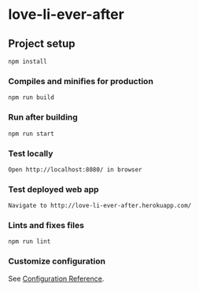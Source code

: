 # love-li-ever-after

## Project setup
```
npm install
```

### Compiles and minifies for production
```
npm run build
```

### Run after building
```
npm run start
```

### Test locally
```
Open http://localhost:8080/ in browser
```

### Test deployed web app
```
Navigate to http://love-li-ever-after.herokuapp.com/
```

### Lints and fixes files
```
npm run lint
```

### Customize configuration
See [Configuration Reference](https://cli.vuejs.org/config/).
